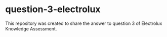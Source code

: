 # question-3-electrolux
This repository was created to share the answer to question 3 of Electrolux Knowledge Assessment.
